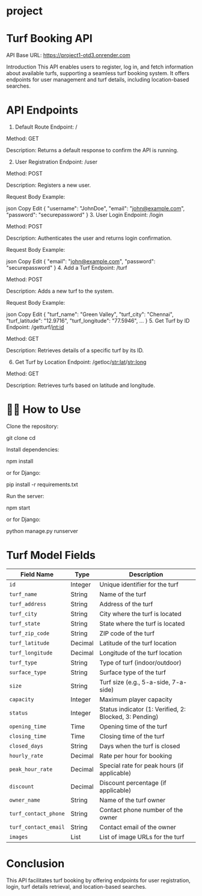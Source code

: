 # project
# **Turf Booking API**
API Base URL: https://project1-otd3.onrender.com

Introduction
This API enables users to register, log in, and fetch information about available turfs, supporting a seamless turf booking system. It offers endpoints for user management and turf details, including location-based searches.

# API Endpoints
1. Default Route
Endpoint: /

Method: GET

Description: Returns a default response to confirm the API is running.

2. User Registration
Endpoint: /user

Method: POST

Description: Registers a new user.

Request Body Example:

json
Copy
Edit
{
  "username": "JohnDoe",
  "email": "john@example.com",
  "password": "securepassword"
}
3. User Login
Endpoint: /login

Method: POST

Description: Authenticates the user and returns login confirmation.

Request Body Example:

json
Copy
Edit
{
  "email": "john@example.com",
  "password": "securepassword"
}
4. Add a Turf
Endpoint: /turf

Method: POST

Description: Adds a new turf to the system.

Request Body Example:

json
Copy
Edit
{
  "turf_name": "Green Valley",
  "turf_city": "Chennai",
  "turf_latitude": "12.9716",
  "turf_longitude": "77.5946",
  ...
}
5. Get Turf by ID
Endpoint: /getturf/<int:id>

Method: GET

Description: Retrieves details of a specific turf by its ID.

6. Get Turf by Location
Endpoint: /getloc/<str:lat>/<str:long>

Method: GET

Description: Retrieves turfs based on latitude and longitude.

# 🧑‍💻 How to Use
Clone the repository:

  git clone <repo-url>
  cd <repo-directory>

Install dependencies:

  npm install

or for Django:

  pip install -r requirements.txt

Run the server:

  npm start

or for Django:

  python manage.py runserver


# Turf Model Fields
| Field Name           | Type    | Description                                            |
| -------------------- | ------- | ------------------------------------------------------ |
| `id`                 | Integer | Unique identifier for the turf                         |
| `turf_name`          | String  | Name of the turf                                       |
| `turf_address`       | String  | Address of the turf                                    |
| `turf_city`          | String  | City where the turf is located                         |
| `turf_state`         | String  | State where the turf is located                        |
| `turf_zip_code`      | String  | ZIP code of the turf                                   |
| `turf_latitude`      | Decimal | Latitude of the turf location                          |
| `turf_longitude`     | Decimal | Longitude of the turf location                         |
| `turf_type`          | String  | Type of turf (indoor/outdoor)                          |
| `surface_type`       | String  | Surface type of the turf                               |
| `size`               | String  | Turf size (e.g., 5-a-side, 7-a-side)                   |
| `capacity`           | Integer | Maximum player capacity                                |
| `status`             | Integer | Status indicator (1: Verified, 2: Blocked, 3: Pending) |
| `opening_time`       | Time    | Opening time of the turf                               |
| `closing_time`       | Time    | Closing time of the turf                               |
| `closed_days`        | String  | Days when the turf is closed                           |
| `hourly_rate`        | Decimal | Rate per hour for booking                              |
| `peak_hour_rate`     | Decimal | Special rate for peak hours (if applicable)            |
| `discount`           | Decimal | Discount percentage (if applicable)                    |
| `owner_name`         | String  | Name of the turf owner                                 |
| `turf_contact_phone` | String  | Contact phone number of the owner                      |
| `turf_contact_email` | String  | Contact email of the owner                             |
| `images`             | List    | List of image URLs for the turf                        |

# Conclusion
This API facilitates turf booking by offering endpoints for user registration, login, turf details retrieval, and location-based searches.

